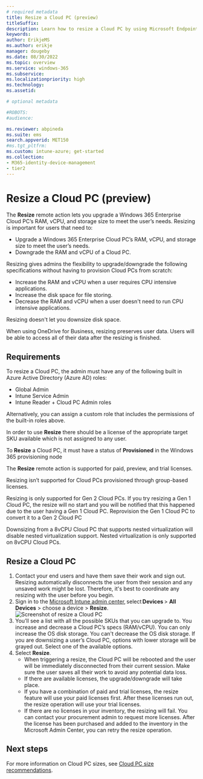 ```yaml
---
# required metadata
title: Resize a Cloud PC (preview) 
titleSuffix:
description: Learn how to resize a Cloud PC by using Microsoft Endpoint Manager.
keywords:
author: ErikjeMS  
ms.author: erikje
manager: dougeby
ms.date: 08/30/2022
ms.topic: overview
ms.service: windows-365
ms.subservice:
ms.localizationpriority: high
ms.technology:
ms.assetid: 

# optional metadata

#ROBOTS:
#audience:

ms.reviewer: abpineda
ms.suite: ems
search.appverid: MET150
#ms.tgt_pltfrm:
ms.custom: intune-azure; get-started
ms.collection:
- M365-identity-device-management
- tier2
---
```


# Resize a Cloud PC (preview)

The **Resize** remote action lets you upgrade a Windows 365 Enterprise Cloud PC’s RAM, vCPU, and storage size to meet the user’s needs. Resizing is important for users that need to:

- Upgrade a Windows 365 Enterprise Cloud PC’s RAM, vCPU, and storage size to meet the user’s needs.
- Downgrade the RAM and vCPU of a Cloud PC.

Resizing gives admins the flexibility to upgrade/downgrade the following specifications without having to provision Cloud PCs from scratch:
- Increase the RAM and vCPU when a user requires CPU intensive applications.
- Increase the disk space for file storing.
- Decrease the RAM and vCPU when a user doesn't need to run CPU intensive applications.

Resizing doesn't let you downsize disk space.

When using OneDrive for Business, resizing preserves user data. Users will be able to access all of their data after the resizing is finished.

## Requirements

To resize a Cloud PC, the admin must have any of the following built in Azure Active Directory (Azure AD) roles:

- Global Admin
- Intune Service Admin
- Intune Reader + Cloud PC Admin roles

Alternatively, you can assign a custom role that includes the permissions of the built-in roles above.

In order to use **Resize** there should be a license of the appropriate target SKU available which is not assigned to any user.

To **Resize** a Cloud PC, it must have a status of **Provisioned** in the Windows 365 provisioning node

The **Resize** remote action is supported for paid, preview, and trial licenses.

Resizing isn’t supported for Cloud PCs provisioned through group-based licenses.

Resizing is only supported for Gen 2 Cloud PCs. If you try resizing a Gen 1 Cloud PC, the resize will no start and you will be notified that this happened due to the user having a Gen 1 Cloud PC. Reprovision the Gen 1 Cloud PC to convert it to a Gen 2 Cloud PC

Downsizing from a 8vCPU Cloud PC that supports nested virtualization will disable nested virtualization support. Nested virtualization is only supported on 8vCPU Cloud PCs. 

## Resize a Cloud PC

1. Contact your end users and have them save their work and sign out. Resizing automatically disconnects the user from their session and any unsaved work might be lost. Therefore, it's best to coordinate any resizing with the user before you begin.
2. Sign in to the [Microsoft Intune admin center](https://go.microsoft.com/fwlink/?linkid=2109431), select **Devices** > **All Devices** > choose a device > **Resize**.
![Screenshot of resize a Cloud PC](./media/resize-cloud-pc/resize.png)
3. You’ll see a list with all the possible SKUs that you can upgrade to. You increase and decrease a Cloud PC’s specs (RAM/vCPU). You can only increase the OS disk storage. You can't decrease the OS disk storage. If you are downsizing a user’s Cloud PC, options with lower storage will be grayed out. Select one of the available options.
4. Select **Resize**.
    - When triggering a resize, the Cloud PC will be rebooted and the user will be immediately disconnected from their current session. Make sure the user saves all their work to avoid any potential data loss.
    - If there are available licenses, the upgrade/downgrade will take place.
    - If you have a combination of paid and trial licenses, the resize feature will use your paid licenses first. After these licenses run out, the resize operation will use your trial licenses.
    - If there are no licenses in your inventory, the resizing will fail. You can contact your procurement admin to request more licenses. After the license has been purchased and added to the inventory in the Microsoft Admin Center, you can retry the resize operation.

<!-- ########################## -->
## Next steps

For more information on Cloud PC sizes, see [Cloud PC size recommendations](cloud-pc-size-recommendations.md).
